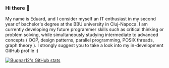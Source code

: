 ### Hi there 👋

My name is Eduard, and I consider myself an IT enthusiast in my second year of bachelor's degree at the BBU university in Cluj-Napoca. I am currently developing my future programmer skills such as critical thinking or problem solving, while simultaneously studying intermediate to advanced concepts ( OOP, design patterns, parallel programming, POSIX threads, graph theory ). I strongly suggest you to take a look into my in-development GitHub profile :)

[![Bugnar12's GitHub stats](https://github-readme-stats.vercel.app/api?username=Bugnar12)](https://github.com/anuraghazra/github-readme-stats)
